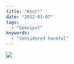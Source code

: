 ```yaml
---
title: "Knut!"
date: "2012-01-07"
tags:
  - "Geknipst"
keywords:
  - "considered harmful"
---
```


![](/img/codecandies/20120107-1807111.jpg)
